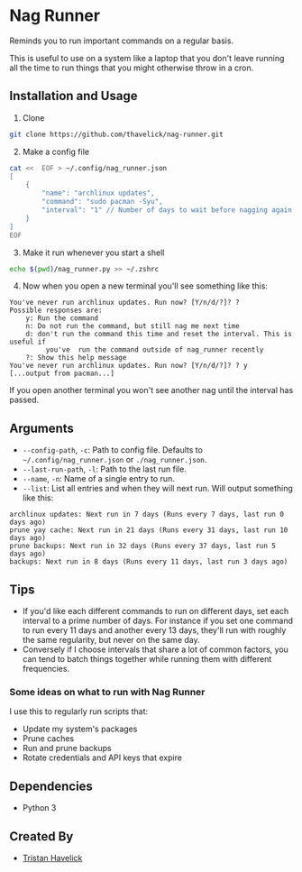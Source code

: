 # Nag Runner

Reminds you to run important commands on a regular basis.

This is useful to use on a system like a laptop that you don't leave running all the time to run things that you might otherwise throw in a cron.

## Installation and Usage

1. Clone
```bash
git clone https://github.com/thavelick/nag-runner.git
```
2. Make a config file
```bash
cat <<  EOF > ~/.config/nag_runner.json
[
    {
        "name": "archlinux updates",
        "command": "sudo pacman -Syu",
        "interval": "1" // Number of days to wait before nagging again
    }
]
EOF
```
3. Make it run whenever you start a shell
```bash
echo $(pwd)/nag_runner.py >> ~/.zshrc
```
4. Now when you open a new terminal you'll see something like this:
```
You've never run archlinux updates. Run now? [Y/n/d/?]? ?
Possible responses are:
    y: Run the command
    n: Do not run the command, but still nag me next time
    d: don't run the command this time and reset the interval. This is useful if
         you've  run the command outside of nag_runner recently
    ?: Show this help message
You've never run archlinux updates. Run now? [Y/n/d/?]? ? y
[...output from pacman...]
```
If you open another terminal you won't see another nag until the interval has
passed.

## Arguments
* `--config-path`, `-c`: Path to config file. Defaults to `~/.config/nag_runner.json` or `./nag_runner.json`.
* `--last-run-path`, `-l`: Path to the last run file.
* `--name`, `-n`: Name of a single entry to run.
* `--list`: List all entries and when they will next run. Will output something like this:
```
archlinux updates: Next run in 7 days (Runs every 7 days, last run 0 days ago)
prune yay cache: Next run in 21 days (Runs every 31 days, last run 10 days ago)
prune backups: Next run in 32 days (Runs every 37 days, last run 5 days ago)
backups: Next run in 8 days (Runs every 11 days, last run 3 days ago)
```

## Tips
* If you'd like each different commands to run on different days, set each interval to a prime number of days. For instance if you set one command to run every 11 days and another every 13 days, they'll run with roughly the same regularity, but never on the same day.
* Conversely if I choose intervals that share a lot of common factors, you can tend to batch things together while running them with different frequencies.

### Some ideas on what to run with Nag Runner
I use this to regularly run scripts that:
* Update my system's packages
* Prune caches
* Run and prune backups
* Rotate credentials and API keys that expire

## Dependencies
* Python 3

## Created By
* [Tristan Havelick](https://tristanhavelick.com)
